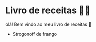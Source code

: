# Livro de receitas :man_cook: 

olá! Bem vindo ao meu livro de receitas :wave: 

- Strogonoff de frango

